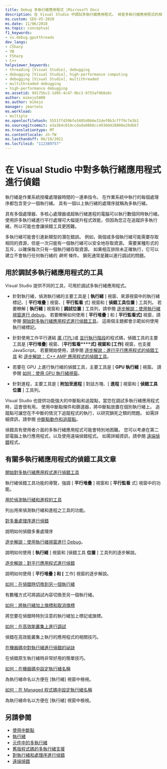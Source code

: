 ```yaml
---
title: Debug 多執行緒應用程式 |Microsoft Docs
description: 在 Visual Studio 中調試多執行緒應用程式。 檢查多執行緒應用程式的相關工具和其他文章。
ms.custom: SEO-VS-2020
ms.date: 11/06/2018
ms.topic: conceptual
f1_keywords:
- vs.debug.gputthreads
dev_langs:
- CSharp
- VB
- FSharp
- C++
helpviewer_keywords:
- threading [Visual Studio], debugging
- debugging [Visual Studio], high-performance computing
- debugging [Visual Studio], multithreaded
- multithreaded debugging
- high-performance debugging
ms.assetid: 9d175bc2-1d95-4c47-9bc3-9755af968a9c
author: mikejo5000
ms.author: mikejo
manager: jmartens
ms.workload:
- multiple
ms.openlocfilehash: 5551ffd39bfe3485d0b6e31def0b3cfff9c7e3b1
ms.sourcegitcommit: e3a364c014ccdada0860cc4930d428808e20d667
ms.translationtype: MT
ms.contentlocale: zh-TW
ms.lasthandoff: 06/19/2021
ms.locfileid: "112389757"
---
```

# <a name="debug-multithreaded-applications-in-visual-studio"></a>在 Visual Studio 中對多執行緒應用程式進行偵錯
執行緒是作業系統授權處理器時間的一連串指令。 在作業系統中執行的每個處理序都包含至少一個執行緒。 具有一個以上執行緒的處理序就稱為多執行緒。

具有多個處理器、多核心處理器或超執行緒進程的電腦可以執行數個同時執行緒。 使用許多執行緒進行平行處理可大幅提升程式效能，但因為您正在追蹤許多執行緒，所以可能也會讓偵錯工具更困難。

多執行緒可能會引進新類型的潛在錯誤。 例如，兩個或多個執行緒可能需要存取相同的資源，但是一次只能有一個執行緒可以安全地存取資源。 需要某種形式的互斥，以確保每次只有一個執行緒存取資源。 如果相互排除未正確執行，它可以建立不會執行任何執行緒的 *鎖死* 條件。 鎖死通常是難以進行調試的問題。

## <a name="tools-for-debugging-multithreaded-apps"></a>用於調試多執行緒應用程式的工具

Visual Studio 提供不同的工具，可用於調試多執行緒應用程式。

- 針對執行緒，偵測執行緒的主要工具是 [ **執行緒** ] 視窗、來源視窗中的執行緒標記、[ **平行堆疊** ] 視窗、[ **平行監看** 式] 視窗和 [ **偵錯工具位置** ] 工具列。 若要瞭解 [ **執行緒** ] 視窗和 [ **調試位置** ] 工具列，請參閱 [逐步解說：使用執行緒視窗進行 debug](../debugger/how-to-use-the-threads-window.md)。 若要瞭解如何使用 [ **平行堆疊** ] 和 [ **平行監看式]** 視窗，請參閱 [開始對多執行緒應用程式進行偵錯工具](../debugger/get-started-debugging-multithreaded-apps.md)。 這兩個主題都會示範如何使用執行緒標記。

- 針對使用工作平行連結 [庫 (TPL)](/dotnet/standard/parallel-programming/task-parallel-library-tpl)或 [並行執行階段](/cpp/parallel/concrt/concurrency-runtime/)的程式碼，偵錯工具的主要工具是 [**平行堆疊**] 視窗、[**平行監看****式] 視窗和 [工作]** 視窗，也支援 JavaScript。 若要開始使用，請參閱 [逐步解說：進行平行應用程式的偵錯工具](../debugger/walkthrough-debugging-a-parallel-application.md) 和 [逐步解說： C++ AMP 應用程式的偵錯工具](/cpp/parallel/amp/walkthrough-debugging-a-cpp-amp-application)。

- 若要在 GPU 上進行執行緒的偵錯工具，主要工具是 [ **GPU 執行緒** ] 視窗。 請參閱 [如何：使用 GPU 執行緒視窗](../debugger/how-to-use-the-gpu-threads-window.md)。

- 針對進程，主要工具是 [ **附加至進程** ] 對話方塊、[ **進程** ] 視窗和 [ **偵錯工具位置** ] 工具列。

Visual Studio 也提供功能強大的中斷點和追蹤點，當您在調試多執行緒應用程式時，這會很有用。 使用中斷點條件和篩選器，將中斷點放置在個別執行緒上。 追蹤點可讓您在不中斷的情況下追蹤程式的執行，以研究鎖死之類的問題。 如需詳細資訊，請參閱 [中斷點動作和追蹤點](../debugger/using-breakpoints.md#BKMK_Print_to_the_Output_window_with_tracepoints)。

偵錯具有使用者介面的多執行緒應用程式可能會特別地困難。 您可以考慮在第二部電腦上執行應用程式，以及使用遠端偵錯程式。 如需詳細資訊，請參閱 [遠端偵錯](../debugger/remote-debugging.md)程式。

## <a name="articles-about-debugging-multithreaded-apps"></a>有關多執行緒應用程式的偵錯工具文章

 [開始對多執行緒應用程式進行偵錯工具](../debugger/get-started-debugging-multithreaded-apps.md)

執行緒偵錯工具功能的導覽，強調 [ **平行堆疊** ] 視窗和 [ **平行監看** 式] 視窗中的功能。

 [用於偵測執行緒和進程的工具](../debugger/debug-threads-and-processes.md)

列出用來偵測執行緒和進程之工具的功能。

 [對多重處理序進行偵錯](../debugger/debug-multiple-processes.md)

說明如何偵錯多重處理序

 [逐步解說：使用執行緒視窗進行 Debug](../debugger/how-to-use-the-threads-window.md)。

說明如何使用 [ **執行緒** ] 視窗和 [偵錯工具 **位置** ] 工具列的逐步解說。

 [逐步解說：對平行應用程式進行偵錯](../debugger/walkthrough-debugging-a-parallel-application.md)

說明如何使用 [ **平行堆疊** **] 和 [** 工作] 視窗的逐步解說。

 [如何：在偵錯時切換到另一個執行緒](../debugger/how-to-switch-to-another-thread-while-debugging.md)

有數種方式可將調試內容切換至另一個執行緒。

 [如何：將執行緒加上旗標和取消旗標](../debugger/how-to-flag-and-unflag-threads.md)

將您要在偵錯時特別注意的執行緒加上標記或旗標。

 [如何：在高效能叢集上進行調試](../debugger/how-to-debug-on-a-high-performance-cluster.md)

偵錯在高效能叢集上執行的應用程式的相關技巧。

 [在機器碼中對執行緒進行偵錯的祕訣](../debugger/tips-for-debugging-threads-in-native-code.md)

在偵錯原生執行緒時非常好用的簡單技巧。

 [如何：在機器碼中設定執行緒名稱](../debugger/how-to-set-a-thread-name-in-native-code.md)

為執行緒命名以方便在 [執行緒] 視窗中檢視。

 [如何：在 Managed 程式碼中設定執行緒名稱](../debugger/how-to-set-a-thread-name-in-managed-code.md)

為執行緒命名以方便在 [執行緒] 視窗中檢視。

## <a name="see-also"></a>另請參閱

- [使用中斷點](../debugger/using-breakpoints.md)
- [執行緒](/dotnet/standard/threading/index)
- [元件中的多執行緒](/previous-versions/3es4b6yy(v=vs.140))
- [舊版程式碼的多執行緒支援](/cpp/parallel/multithreading-support-for-older-code-visual-cpp)
- [對執行緒和處理序進行偵錯](../debugger/debug-threads-and-processes.md)
- [遠端偵錯](../debugger/remote-debugging.md)